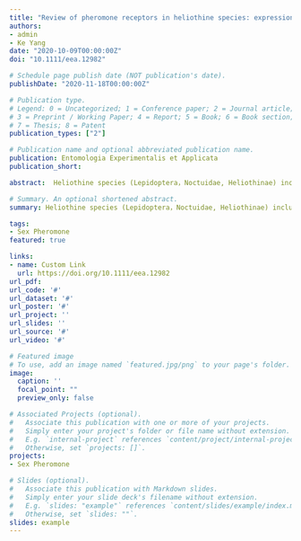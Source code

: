 ```yaml
---
title: "Review of pheromone receptors in heliothine species: expression, function, and evolution"
authors:
- admin
- Ke Yang
date: "2020-10-09T00:00:00Z"
doi: "10.1111/eea.12982"

# Schedule page publish date (NOT publication's date).
publishDate: "2020-11-18T00:00:00Z"

# Publication type.
# Legend: 0 = Uncategorized; 1 = Conference paper; 2 = Journal article;
# 3 = Preprint / Working Paper; 4 = Report; 5 = Book; 6 = Book section;
# 7 = Thesis; 8 = Patent
publication_types: ["2"]

# Publication name and optional abbreviated publication name.
publication: Entomologia Experimentalis et Applicata
publication_short: 

abstract:  Heliothine species (Lepidoptera，Noctuidae, Heliothinae) include some of the world’s most devastating pest species, such as Heliothis virescens (Fabricius) in the Americas and Helicoverpa armigera (Hübner) in the Old World. Sex pheromone communication of these agricultural pest species has been investigated from pheromone receptors (PRs) to brains and behavior in detail. In recent years, great progress has been made in the mechanistic dissection of pheromone reception, demonstrating that PRs play a key role in determining the response characteristics of pheromone‐sensitive olfactory receptor neurons. In this review, we focus on the functional characterization of PRs in heliothine species, and summarize recent progress in the identification of receptors tuned to principal sex pheromone components including Z11‐16:Ald, Z9‐16:Ald, Z9‐14:Ald, and other related alcohols and acetates. Evolution of PRs in ligand selectivity is also discussed. The efficiency and faithfulness of three frequently used heterologous expression systems – Xenopus laevis Daudin oocytes, modified HEK 293 cells, and Drosophila ‘empty neuron’ mutants – are compared, and the research strategies, skills, and perspectives in the studies are envisioned. Finally, we propose future research topics on PRs in heliothine species.

# Summary. An optional shortened abstract.
summary: Heliothine species (Lepidoptera，Noctuidae, Heliothinae) include some of the world’s most devastating pest species, such as Heliothis virescens (Fabricius) in the Americas and Helicoverpa armigera (Hübner) in the Old World.

tags:
- Sex Pheromone
featured: true

links:
- name: Custom Link
  url: https://doi.org/10.1111/eea.12982
url_pdf: 
url_code: '#'
url_dataset: '#'
url_poster: '#'
url_project: ''
url_slides: ''
url_source: '#'
url_video: '#'

# Featured image
# To use, add an image named `featured.jpg/png` to your page's folder. 
image:
  caption: ''
  focal_point: ""
  preview_only: false

# Associated Projects (optional).
#   Associate this publication with one or more of your projects.
#   Simply enter your project's folder or file name without extension.
#   E.g. `internal-project` references `content/project/internal-project/index.md`.
#   Otherwise, set `projects: []`.
projects:
- Sex Pheromone

# Slides (optional).
#   Associate this publication with Markdown slides.
#   Simply enter your slide deck's filename without extension.
#   E.g. `slides: "example"` references `content/slides/example/index.md`.
#   Otherwise, set `slides: ""`.
slides: example
---
```


<!-- {{% alert note %}}
Click the *Cite* button above to demo the feature to enable visitors to import publication metadata into their reference management software.
{{% /alert %}}

{{% alert note %}}
Click the *Slides* button above to demo Academic's Markdown slides feature.
{{% /alert %}}

Supplementary notes can be added here, including [code and math](https://sourcethemes.com/academic/docs/writing-markdown-latex/).
 -->
